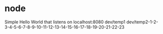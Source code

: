 # node 

Simple Hello World that listens on localhost:8080
dev/temp1
dev/temp2-1-2-3-4-5-6-7-8-9-10-11-12-13-14-15-16-17-18-19-20-21-22-23
